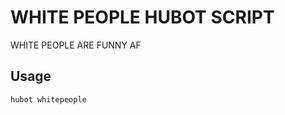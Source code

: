 WHITE PEOPLE HUBOT SCRIPT
============
WHITE PEOPLE ARE FUNNY AF

Usage
-----
```
hubot whitepeople 
```

